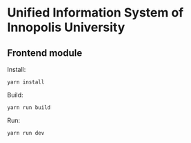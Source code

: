 # Unified Information System of Innopolis University
## Frontend module

Install:

```
yarn install
```

Build:

```
yarn run build
```

Run:

```
yarn run dev
```

